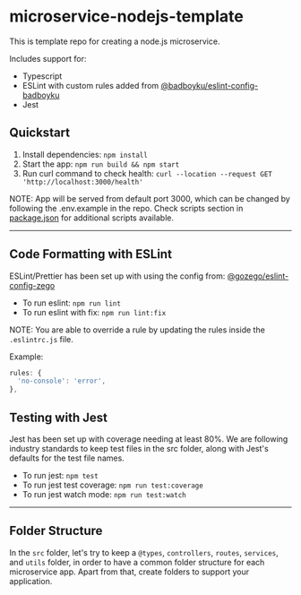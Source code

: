 # microservice-nodejs-template
This is template repo for creating a node.js microservice.

Includes support for:
- Typescript
- ESLint with custom rules added from [@badboyku/eslint-config-badboyku](https://github.com/badboyku/eslint-config-badboyku)
- Jest

## Quickstart
1. Install dependencies: `npm install`
2. Start the app: `npm run build && npm start`
3. Run curl command to check health: `curl --location --request GET 'http://localhost:3000/health'`

NOTE: App will be served from default port 3000, which can be changed by following the .env.example in the repo. Check scripts section in [package.json](package.json) for additional scripts available.

---

## Code Formatting with ESLint
ESLint/Prettier has been set up with using the config from: [@gozego/eslint-config-zego](https://github.com/gozego/eslint-config-zego)
- To run eslint: `npm run lint`
- To run eslint with fix: `npm run lint:fix`

NOTE: You are able to override a rule by updating the rules inside the `.eslintrc.js` file.

Example:
```js
rules: {
  'no-console': 'error',
},
```

## Testing with Jest
Jest has been set up with coverage needing at least 80%. We are following industry standards to keep test files in the src folder, along with Jest's defaults for the test file names.
- To run jest: `npm test`
- To run jest test coverage: `npm run test:coverage`
- To run jest watch mode: `npm run test:watch`

---

## Folder Structure
In the `src` folder, let's try to keep a `@types`, `controllers`, `routes`, `services`, and `utils` folder, in order to have a common folder structure for each microservice app.  Apart from that, create folders to support your application.
